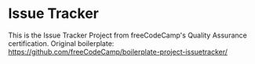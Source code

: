 # Issue Tracker

This is the Issue Tracker Project from freeCodeCamp's Quality Assurance certification.
Original boilerplate: https://github.com/freeCodeCamp/boilerplate-project-issuetracker/
